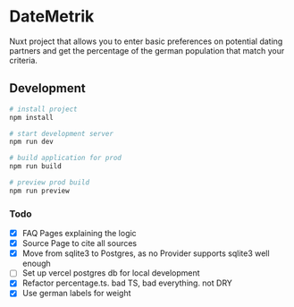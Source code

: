 # DateMetrik
Nuxt project that allows you to enter basic preferences on potential dating partners and get the percentage of the german population that match your criteria.

## Development
```bash
# install project
npm install

# start development server
npm run dev

# build application for prod
npm run build

# preview prod build
npm run preview
```

### Todo
- [x] FAQ Pages explaining the logic
- [x] Source Page to cite all sources
- [x] Move from sqlite3 to Postgres, as no Provider supports sqlite3 well enough
- [ ] Set up vercel postgres db for local development
- [x] Refactor percentage.ts. bad TS, bad everything. not DRY
- [x] Use german labels for weight